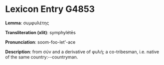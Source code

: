 # Lexicon Entry G4853

**Lemma**: συμφυλέτης

**Transliteration (xlit)**: symphylétēs

**Pronunciation**: soom-foo-let'-ace

**Description**:
from σύν and a derivative of φυλή; a co-tribesman, i.e. native of the same country:--countryman.
